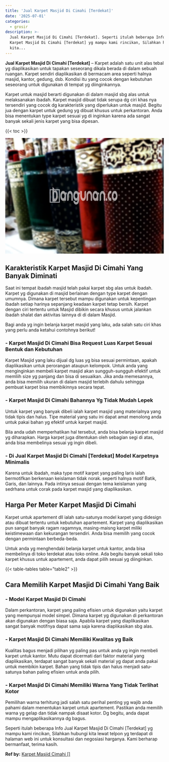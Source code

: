 ```yaml
---
title: 'Jual Karpet Masjid Di Cimahi [Terdekat]'
date: '2025-07-01'
categories:
  - grosir
description: >-
  Jual Karpet Masjid Di Cimahi [Terdekat]. Seperti itulah beberapa Info Jual
  Karpet Masjid Di Cimahi [Terdekat] yg mampu kami rincikan, Silahkan hubungi
  kita...
---
```


**Jual Karpet Masjid Di Cimahi \[Terdekat\]** – Karpet adalah satu unit alas tebal yg diaplikasikan untuk tapakan seseorang dikala berada di dalam sebuah ruangan. Karpet sendiri diaplikasikan di bermacam area seperti halnya masjid, kantor, gedung, dsb. Kondisi itu yang cocok dengan kebutuhan seseorang untuk digunakan di tempat yg diinginkannya.

Karpet untuk masjid berarti digunakan di dalam masjid sbg alas untuk melaksanakan ibadah. Karpet masjid dibuat tidak serupa dg ciri khas nya tersendiri yang cocok dg karakteristik yang diperlukan untuk masjid. Begitu jua dengan karpet untuk gedung yg dibuat khusus untuk perkantoran. Anda bisa menentukan type karpet sesuai yg di inginkan karena ada sangat banyak sekali jenis karpet yang bisa dipesan.

{{< toc >}}

![Jual Karpet Masjid Di Cimahi [Terdekat]](/images/grosir-karpet-murah-52.png)

## Karakteristik Karpet Masjid Di Cimahi Yang Banyak Diminati

Saat ini tempat ibadah masjid telah pakai karpet sbg alas untuk ibadah. Karpet yg digunakan di masjid berlainan dengan type karpet dengan umumnya. Dimana karpet tersebut mampu digunakan untuk kepentingan ibadah setiap harinya sepanjang keadaan karpet tetap bersih. Karpet dengan ciri tertentu untuk Masjid dibikin secara khusus untuk jalankan ibadah shalat dan aktivitas lainnya di di dalam Masjid.

Bagi anda yg ingin belanja karpet masjid yang laku, ada salah satu ciri khas yang perlu anda ketahui contohnya berikut!

### \- Karpet Masjid Di Cimahi Bisa Request Luas Karpet Sesuai Bentuk dan Kebutuhan

Karpet Masjid yang laku dijual dg luas yg bisa sesuai permintaan, apakah diaplikasikan untuk perorangan ataupun kelompok. Untuk anda yang menginginkan membeli karpet masjid akan sungguh-sungguh efektif untuk memliih size yg panjang dan bisa di sesuaikan. Jika anda memesannya, anda bisa memilih ukuran di dalam masjid terlebih dahulu sehingga pembuat karpet bisa membikinnya secara tepat.

### \- Karpet Masjid Di Cimahi Bahannya Yg Tidak Mudah Lepek

Untuk karpet yang banyak dibeli ialah karpet masjid yang materialnya yang tidak tipis dan halus. Tipe material yang satu ini dapat amat menolong anda untuk pakai bahan yg efektif untuk karpet masjid.

Bila anda udah memperhatikan hal tersebut, anda bisa belanja karpet masjid yg diharapkan. Harga karpet juga ditentukan oleh sebagian segi di atas, anda bisa membelinya sesuai yg ingin dibeli.

### \- Di Jual Karpet Masjid Di Cimahi \[Terdekat\] Model Karpetnya Minimalis

Karena untuk ibadah, maka type motif karpet yang paling laris ialah bermotifkan berkenaan keislaman tidak norak. seperti halnya motif Batik, Garis, dan lainnya. Pada intinya sesuai dengan tema keislaman yang sedrhana untuk corak pada karpet masjid yang diaplikasikan.

## Harga Per Meter Karpet Masjid Di Cimahi

Karpet untuk apartement dll ialah satu-satunya model karpet yang didesign atau dibuat tertentu untuk kebutuhan apartement. Karpet yang diaplikasikan pun sangat banyak ragam ragamnya, masing-maisng karpet miliki keistimewaan dan kekurangan tersendiri. Anda bisa memilih yang cocok dengan permintaan berbeda-beda.

Untuk anda yg menghendaki belanja karpet untuk kantor, anda bisa membelinya di toko terdekat atau toko online. Ada begitu banyak sekali toko karpet khusus untuk apartement, anda dapat pilih sesuai yg diinginkan.

{{< table-tables table="table2" >}}

## Cara Memilih Karpet Masjid Di Cimahi Yang Baik

### \- Model Karpet Masjid Di Cimahi

Dalam perkantoran, karpet yang paling efisien untuk digunakan yaitu karpet yang mempunyai model simpel. Dimana karpet yg digunakan di perkantoran akan digunakan dengan biasa saja. Apabila karpet yang diaplikasikan sangat banyak motifnya dapat sama saja karena diaplikasikan sbg alas.

### \- Karpet Masjid Di Cimahi Memiliki Kwalitas yg Baik

Kualitas bagus menjadi pilihan yg paling pas untuk anda yg ingin membeli karpet untuk kantor. Mutu dapat dicermati dari faktor material yang diaplikasikan, terdapat sangat banyak sekali material yg dapat anda pakai untuk membikin karpet. Bahan yang tidak tipis dan halus menjadi satu-satunya bahan paling efisien untuk anda pilih.

### \- Karpet Masjid Di Cimahi Memiliki Warna Yang Tidak Terlihat Kotor

Pemilihan warna terhitung jadi salah satu perihal penting yg wajib anda pahami dalam menentukan karpet untuk apartement. Pastikan anda memilih warna yg gelap dan tidak nampak disaat kotor. Dg begitu, anda dapat mampu mengaplikasikannya dg bagus.

Seperti itulah beberapa Info Jual Karpet Masjid Di Cimahi \[Terdekat\] yg mampu kami rincikan, Silahkan hubungi kita lewat telpon yg terdapat di halaman web ini untuk konsultasi dan negosiasi harganya. Kami berharap bermanfaat, terima kasih.

**Ref by:**  [Karpet Masjid Cimahi []](https://id.wikipedia.org/wiki/Karpet)
